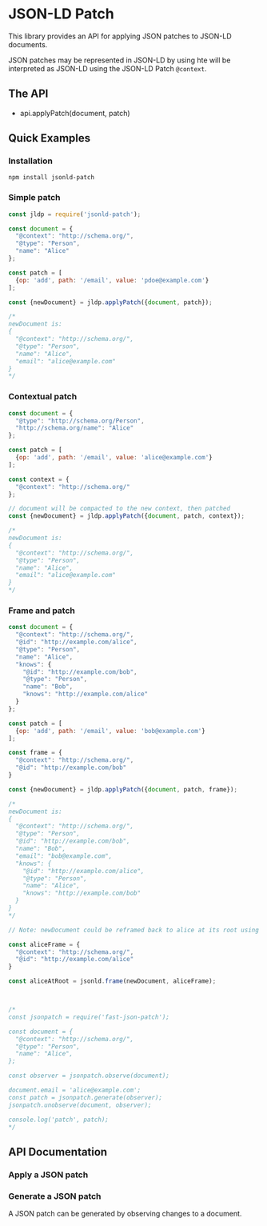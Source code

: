 # JSON-LD Patch

This library provides an API for applying JSON patches to JSON-LD documents.

JSON patches may be represented in JSON-LD by using hte will be interpreted as JSON-LD using the JSON-LD Patch
`@context`.

## The API

  * api.applyPatch(document, patch)

## Quick Examples

### Installation

```
npm install jsonld-patch
```

### Simple patch

```js
const jldp = require('jsonld-patch');

const document = {
  "@context": "http://schema.org/",
  "@type": "Person",
  "name": "Alice"
};

const patch = [
  {op: 'add', path: '/email', value: 'pdoe@example.com'}
];

const {newDocument} = jldp.applyPatch({document, patch});

/*
newDocument is:
{
  "@context": "http://schema.org/",
  "@type": "Person",
  "name": "Alice",
  "email": "alice@example.com"
}
*/
```

### Contextual patch

```js
const document = {
  "@type": "http://schema.org/Person",
  "http://schema.org/name": "Alice"
};

const patch = [
  {op: 'add', path: '/email', value: 'alice@example.com'}
];

const context = {
  "@context": "http://schema.org/"
};

// document will be compacted to the new context, then patched
const {newDocument} = jldp.applyPatch({document, patch, context});

/*
newDocument is:
{
  "@context": "http://schema.org/",
  "@type": "Person",
  "name": "Alice",
  "email": "alice@example.com"
}
*/

```

### Frame and patch

```js
const document = {
  "@context": "http://schema.org/",
  "@id": "http://example.com/alice",
  "@type": "Person",
  "name": "Alice",
  "knows": {
    "@id": "http://example.com/bob",
    "@type": "Person",
    "name": "Bob",
    "knows": "http://example.com/alice"
  }
};

const patch = [
  {op: 'add', path: '/email', value: 'bob@example.com'}
];

const frame = {
  "@context": "http://schema.org/",
  "@id": "http://example.com/bob"
}

const {newDocument} = jldp.applyPatch({document, patch, frame});

/*
newDocument is:
{
  "@context": "http://schema.org/",
  "@type": "Person",
  "@id": "http://example.com/bob",
  "name": "Bob",
  "email": "bob@example.com",
  "knows": {
    "@id": "http://example.com/alice",
    "@type": "Person",
    "name": "Alice",
    "knows": "http://example.com/bob"
  }
}
*/

// Note: newDocument could be reframed back to alice at its root using jsonld:

const aliceFrame = {
  "@context": "http://schema.org/",
  "@id": "http://example.com/alice"
}

const aliceAtRoot = jsonld.frame(newDocument, aliceFrame);



/*
const jsonpatch = require('fast-json-patch');

const document = {
  "@context": "http://schema.org/",
  "@type": "Person",
  "name": "Alice",
};

const observer = jsonpatch.observe(document);

document.email = 'alice@example.com';
const patch = jsonpatch.generate(observer);
jsonpatch.unobserve(document, observer);

console.log('patch', patch);
*/

```

## API Documentation

### Apply a JSON patch

### Generate a JSON patch

A JSON patch can be generated by observing changes to a document.
